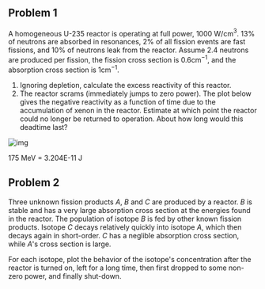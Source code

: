 ## Problem 1

A homogeneous U-235 reactor is operating at full power, 1000 W/cm$^3$. 13% of neutrons are absorbed in resonances, 2% of all fission events are fast fissions, and 10% of neutrons leak from the reactor. Assume 2.4 neutrons are produced per fission, the fission cross section is 0.6cm$^{-1}$, and the absorption cross section is 1cm$^{-1}$.

1. Ignoring depletion, calculate the excess reactivity of this reactor.
2. The reactor scrams (immediately jumps to zero power). The plot below gives the negative reactivity as a function of time due to the accumulation of xenon in the reactor. Estimate at which point the reactor could no longer be returned to operation. About how long would this deadtime last?

![img](/Users/mitch/Desktop/plot.png)


175 MeV = 3.204E-11 J

## Problem 2

Three unknown fission products $A$, $B$ and $C$ are produced by a reactor. $B$ is stable and has a very large absorption cross section at the energies found in the reactor. The population of isotope $B$ is fed by other known fission products. Isotope $C$ decays relatively quickly into isotope $A$, which then decays again in short-order. $C$ has a neglible absorption cross section, while $A$'s cross section is large. 

For each isotope, plot the behavior of the isotope's concentration after the reactor is turned on, left for a long time, then first dropped to some non-zero power, and finally shut-down.
